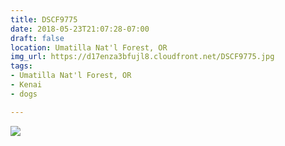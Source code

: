 ```yaml
---
title: DSCF9775
date: 2018-05-23T21:07:28-07:00
draft: false
location: Umatilla Nat'l Forest, OR
img_url: https://d17enza3bfujl8.cloudfront.net/DSCF9775.jpg
tags:
- Umatilla Nat'l Forest, OR
- Kenai
- dogs

---
```


![](https://d17enza3bfujl8.cloudfront.net/DSCF9775.jpg)

